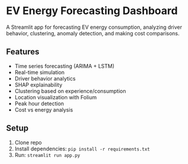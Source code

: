 # EV Energy Forecasting Dashboard

A Streamlit app for forecasting EV energy consumption, analyzing driver behavior, clustering, anomaly detection, and making cost comparisons.

## Features
- Time series forecasting (ARIMA + LSTM)
- Real-time simulation
- Driver behavior analytics
- SHAP explainability
- Clustering based on experience/consumption
- Location visualization with Folium
- Peak hour detection
- Cost vs energy analysis

## Setup
1. Clone repo
2. Install dependencies: `pip install -r requirements.txt`
3. Run: `streamlit run app.py`

